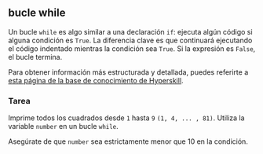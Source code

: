 ## bucle while

Un bucle `while` es algo similar a una declaración `if`: ejecuta algún código si alguna 
condición es `True`. La diferencia clave es que continuará ejecutando el código indentado 
mientras la condición sea `True`. Si la expresión es `False`, el bucle termina.

Para obtener información más estructurada y detallada, puedes referirte a [esta página de la base de conocimiento de Hyperskill](https://hyperskill.org/learn/step/5940?utm_source=jba&utm_medium=jba_courses_links).
  
### Tarea
Imprime todos los cuadrados desde `1` hasta `9`  `(1, 4, ... , 81)`. Utiliza la variable `number` en un
bucle `while`.  

<div class='hint'>Asegúrate de que <code>number</code> sea estrictamente menor que 10 en la condición.</div>